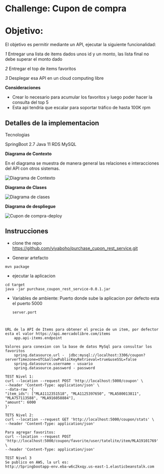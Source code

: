 # Challenge: Cupon de compra
# Objetivo:

El objetivo es permitir mediante un API, ejecutar la siguiente funcionalidad:

*1* Entregar una lista de items dados unos id y un monto, las lista final no debe superar el monto dado

*2* Entregar el top de items favoritos

*3* Desplegar esa API en un cloud computing libre

**Consideraciones**
- Crear lo necesario para acumular los favoritos y luego poder hacer la consulta del top 5
- Esta api tendría que escalar para soportar tráfico de hasta 100K rpm

## Detalles de la implementacion

Tecnologias

SpringBoot 2.7 
Java 11
RDS MySQL

**Diagrama de Contexto**

En el diagrama se muestra de manera general las relaciones e interacciones del API con otros sistemas.

![Diagrama de Contexto](https://user-images.githubusercontent.com/106846429/173261574-0a45695c-afb9-4659-a84a-c30d7abeee5c.jpg) 



**Diagrama de Clases**

![Diagrama de clases](https://user-images.githubusercontent.com/106846429/173349880-49d05c1d-5337-4bb7-8f79-62b6a01a3447.jpg)


**Diagrama de despliegue**

![Cupon de compra-deploy](https://user-images.githubusercontent.com/106846429/173350057-6121d83f-d7f4-435d-ad73-f16be07c0741.jpg)


## Instrucciones
- clone the repo
https://github.com/yiyaboho/purchase_cupon_rest_service.git 

- Generar artefacto
```
mvn package
```
- ejecutar la aplicacion
```
cd target
java -jar purchase_coupon_rest_service-0.0.1.jar
```

- Variables de ambiente:
Puerto donde sube la aplicacion por defecto esta el puerto 5000
	```
	server.port 
```


URL de la API de Items para obtener el precio de un item, por defector esta el valor https://api.mercadolibre.com/items
	app.api-items.endpoint

Valores para conexion con la base de datos MySql para consultar los favoritos
	spring.datasource.url -  jdbc:mysql://localhost:3306/coupon?serverTimezone=UTC&allowPublicKeyRetrieval=true&useSSL=false
	spring.datasource.username - usuario
	spring.datasource.password - password

TEST Nivel 1:
curl --location --request POST 'http://localhost:5000/coupon' \
--header 'Content-Type: application/json' \
--data-raw '{
"item_ids": ["MLA1112351518", "MLA1125397650", "MLA580013811", "MLA757113588", "MLA916058884"],
"amount": 6000
}'

TETS Nivel 2:
curl --location --request GET 'http://localhost:5000/coupon/stats' \
--header 'Content-Type: application/json'

Para agregar favoritos:
curl --location --request POST 'http://localhost:5000/coupon/favorite/user/tatelite/item/MLA19101769' \
--header 'Content-Type: application/json'

TEST Nivel 3
Se publico en AWS, la url es:
http://Springbootapp-env.eba-w6c2kxqy.us-east-1.elasticbeanstalk.com
